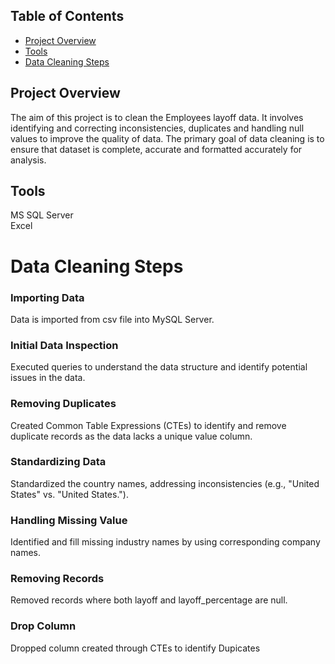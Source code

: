 ## Table of Contents
- [Project Overview](#ProjectOverview)
- [Tools](#Tools)
- [Data Cleaning Steps](#DataCleaningSteps)
## Project Overview
The aim of this project is to clean the Employees layoff data. It involves identifying and correcting inconsistencies, duplicates and handling null values to improve the quality of data. The primary goal of data cleaning is to ensure that dataset is complete, accurate and formatted accurately for analysis. 

## Tools
MS SQL Server <br>
Excel

# Data Cleaning Steps
### Importing Data
Data is imported from csv file into MySQL Server.

### Initial Data Inspection
Executed queries to understand the data structure and identify potential issues in the data. 

### Removing Duplicates
Created Common Table Expressions (CTEs) to identify and remove duplicate records as the data lacks a unique value column.

### Standardizing Data
Standardized the country names, addressing inconsistencies (e.g., "United States" vs. "United States.").

### Handling Missing Value
Identified and fill missing industry names by using corresponding company names.

### Removing Records
Removed records where both layoff and layoff_percentage are null.

### Drop Column
Dropped column created through CTEs to identify Dupicates
